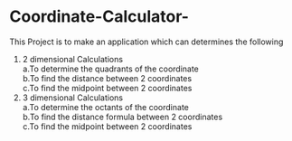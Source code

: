 # Coordinate-Calculator-
This Project is to make an application which can determines the following <br />
1. 2 dimensional Calculations <br />
  a.To determine the quadrants of the coordinate <br />
  b.To find the distance between 2 coordinates <br />
  c.To find the midpoint between 2 coordinates <br />
2. 3 dimensional Calculations <br />
  a.To determine the octants of the coordinate <br />
  b.To find the distance formula between 2 coordinates <br />
  c.To find the midpoint between 2 coordinates <br />
  
  
